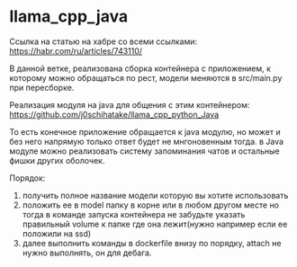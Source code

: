 # llama_cpp_java

Ссылка на статью на хабре со всеми ссылками:
https://habr.com/ru/articles/743110/

В данной ветке, реализована сборка контейнера с приложением, к которому можно обращаться по рест,
модели меняются в src/main.py при пересборке.

Реализация модуля на java для общения с этим контейнером:
https://github.com/j0schihatake/llama_cpp_python_Java

То есть конечное приложение обращается к java модулю, 
но может и без него напрямую только ответ будет не мнгоновенным тогда.
в Java модуле можно реализовать систему запоминания чатов
и остальные фишки других оболочек.

Порядок:
1. получить полное название модели которую вы хотите использовать
2. положить ее в model папку в корне или в любом другом месте но тогда в команде запуска 
контейнера не забудьте указать правильный volume к папке где она лежит(нужно например если ее положили на ssd)
3. далее выполнить команды в dockerfile внизу по порядку, attach не нужно выполнять, он для дебага. 